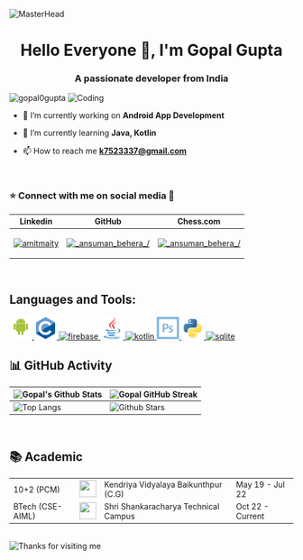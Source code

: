 ![MasterHead](https://1.bp.blogspot.com/-nYoXkKYqPbM/XmlGfH2JyfI/AAAAAAAAOvM/VZagj9-mJeE_I33RCxltSYI9p7SZC9udgCLcBGAsYHQ/s1600/AD%2BBlogger.png)
<h1 align="center">Hello Everyone 👋, I'm Gopal Gupta</h1>
<h3 align="center">A passionate developer from India</h3>
<img align="right" alt="Coding" width="400" src="https://camo.githubusercontent.com/db0a55a9e897894470b2e1b8a934da5c32545cdce892ebb9424a4a6b1ef64267/68747470733a2f2f7777772e64616d696573746563686e6f6c6f676965732e636f6d2f696d672f70726f6772616d6d65722e676966">

<p align="left"> <img src="https://komarev.com/ghpvc/?username=gopal0gupta&label=Profile%20views&color=0e75b6&style=flat" alt="gopal0gupta" /> </p>

- 🔭 I’m currently working on **Android App Development**

- 🌱 I’m currently learning **Java, Kotlin**

- 📫 How to reach me **k7523337@gmail.com**

<br>

<h3 align="left">⭐ Connect with me on social media 📲 </h3>


| Linkedin | GitHub | Chess.com |
|-----------|-----------|-----------|
| <p align="center"><a href="https://linkedin.com/in/gopal-gupta-056585253" target="blank"><img align="center" src="https://raw.githubusercontent.com/rahuldkjain/github-profile-readme-generator/master/src/images/icons/Social/linked-in-alt.svg" alt="amitmaity" height="30" width="40" /></a></p> | <p align="center"> <a href="https://github.com/Gopal0Gupta" target="blank"><img align="center" src="https://raw.githubusercontent.com/rahuldkjain/github-profile-readme-generator/master/src/images/icons/Social/github.svg" alt="_ansuman_behera_/" height="30" width="40" /></a> </p> | <p align="center"> <a href="https://www.chess.com/member/gopal_gupta_0" target="blank"><img align="center" src="https://images.chesscomfiles.com/uploads/v1/images_users/tiny_mce/SamCopeland/phpmeXx6V.png" alt="_ansuman_behera_/" height="30" width="40" /></a> </p> |

<br>


<h2 align="left">Languages and Tools:</h2>
<p align="left"> <a href="https://developer.android.com" target="_blank" rel="noreferrer"> <img src="https://raw.githubusercontent.com/devicons/devicon/master/icons/android/android-original-wordmark.svg" alt="android" width="40" height="40"/> </a> <a href="https://www.cprogramming.com/" target="_blank" rel="noreferrer"> <img src="https://raw.githubusercontent.com/devicons/devicon/master/icons/c/c-original.svg" alt="c" width="40" height="40"/> </a> <a href="https://firebase.google.com/" target="_blank" rel="noreferrer"> <img src="https://www.vectorlogo.zone/logos/firebase/firebase-icon.svg" alt="firebase" width="40" height="40"/> </a> <a href="https://www.java.com" target="_blank" rel="noreferrer"> <img src="https://raw.githubusercontent.com/devicons/devicon/master/icons/java/java-original.svg" alt="java" width="40" height="40"/> </a> <a href="https://kotlinlang.org" target="_blank" rel="noreferrer"> <img src="https://www.vectorlogo.zone/logos/kotlinlang/kotlinlang-icon.svg" alt="kotlin" width="40" height="40"/> </a> <a href="https://www.photoshop.com/en" target="_blank" rel="noreferrer"> <img src="https://raw.githubusercontent.com/devicons/devicon/master/icons/photoshop/photoshop-line.svg" alt="photoshop" width="40" height="40"/> </a> <a href="https://www.python.org" target="_blank" rel="noreferrer"> <img src="https://raw.githubusercontent.com/devicons/devicon/master/icons/python/python-original.svg" alt="python" width="40" height="40"/> </a> <a href="https://www.sqlite.org/" target="_blank" rel="noreferrer"> <img src="https://www.vectorlogo.zone/logos/sqlite/sqlite-icon.svg" alt="sqlite" width="40" height="40"/> </a> </p>



## 📊 GitHub Activity
| ![Gopal's Github Stats](https://github-readme-stats.vercel.app/api?username=gopal0gupta&show_icons=true&theme=radical) | ![Gopal GitHub Streak](https://github-readme-streak-stats.herokuapp.com/?user=gopal0gupta&theme=radical)                                                                                                           |
| --------------------------------------------------------------------------------------------------------------------------------- | ----------------------------------------------------------------------------------------------------------------------------------------------------------------------------------------------------------------- |
| ![Top Langs](https://github-readme-stats.vercel.app/api/top-langs/?username=gopal0gupta&langs_count=8&theme=radical&layout=compact) | ![Github Stars](https://github-readme-stats.vercel.app/api?username=gopal0gupta&show_icons=true&locale=en&count_private=true&hide_rank=true&custom_title=My%20GitHub%20Stats&disable_animations=true&theme=radical) |

<br>

<h2>📚 Academic  </h2>

| | |  | | 
|-----------|-----------|-----------|-----------|
| 10+2 (PCM) | <img src="https://1.bp.blogspot.com/-Y2Mqj01Rx7o/WIQaMix1MjI/AAAAAAAAFAY/HnvQGqbnbjMBeYINyo_c3fClBvZPPvv9ACLcB/s320/kvs-logo.png" width="30" height="30"/> | Kendriya Vidyalaya Baikunthpur (C.G) | May 19 - Jul 22 |
| BTech (CSE-AIML) | <img src="https://play-lh.googleusercontent.com/OgeB3yOuboo4_l_zI2uLzJ_Xfax4UVpxXiA7eut0Iclmv6Ynuft5xb7Pt51l8ZVABLSc" width="30" height="30"/> | Shri Shankaracharya Technical Campus | Oct 22 - Current |

<br>

<img height="120" alt="Thanks for visiting me" width="100%" src="https://github.com/dibyendu415/dibyendu415/blob/master/marquee.svg" />
<br />
